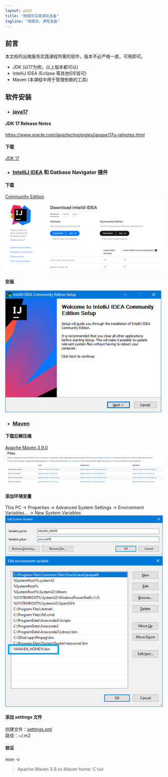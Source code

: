 ```yaml
---
layout: post
title: "微服务实践课前准备"
tagline: "微服务，课程准备"
---
```


## 前言
本文档列出微服务实践课程所需的软件，版本不必严格一直，可用即可。

* JDK (以17为例，以上版本都可以)
* IntelliJ IDEA (Eclipse 等其他IDE皆可)
* Maven (本课程中用于管理依赖的工具)


## 软件安装
* ### [java17](https://www.oracle.com/java/technologies/downloads/#jdk17-windows)
#### JDK 17 Release Notes
https://www.oracle.com/java/technologies/javase/17u-relnotes.html

#### 下载
[JDK 17](https://www.oracle.com/java/technologies/downloads/#jdk17-windows)


* ### [IntelliJ IDEA](https://www.jetbrains.com/idea/download/?ij80pr#section=windows) 和 Datbase Navigator 插件
#### 下载
[Community Edition](https://raw.githubusercontent.com/yuqisun/yuqisun.github.io/master/_posts/images/idea_download.png)  
![](https://raw.githubusercontent.com/yuqisun/yuqisun.github.io/master/_posts/images/idea_download.png)

#### 安装
![](https://raw.githubusercontent.com/yuqisun/yuqisun.github.io/master/_posts/images/idea_install.png)


* ### [Maven](https://maven.apache.org/download.cgi)
#### 下载后解压缩
[Apache Maven 3.9.0](https://maven.apache.org/download.cgi)  
![](https://raw.githubusercontent.com/yuqisun/yuqisun.github.io/master/_posts/images/maven_download.png)

#### 添加环境变量
This PC -> Properties -> Advanced System Settings -> Environment Variables... -> New System Variables  
![](https://raw.githubusercontent.com/yuqisun/yuqisun.github.io/master/_posts/images/maven_home.png)  
![](https://raw.githubusercontent.com/yuqisun/yuqisun.github.io/master/_posts/images/maven_home_path.png)

#### 添加 settings 文件
创建文件：[settings.xml](https://raw.githubusercontent.com/yuqisun/yuqisun.github.io/master/_posts/files/settings.xml)  
路径：~/.m2

#### 验证

mvn -v

> Apache Maven 3.9.xx
> Maven home: C:\xx
